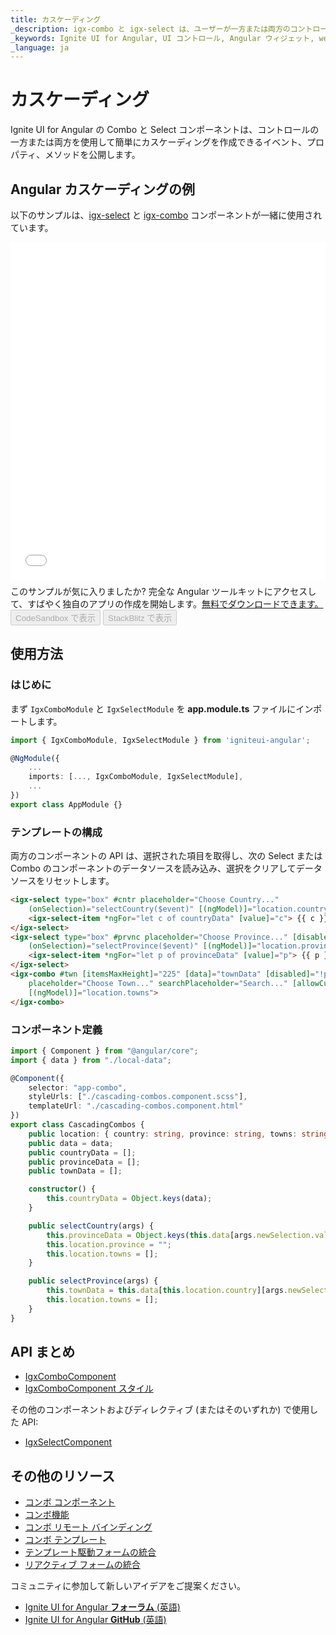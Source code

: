 ```yaml
---
title: カスケーディング
_description: igx-combo と igx-select は、ユーザーが一方または両方のコントロールを使用してカスケード シナリオを簡単に構築できるようにするイベント、プロパティ、およびメソッドを公開します。
_keywords: Ignite UI for Angular, UI コントロール, Angular ウィジェット, web ウィジェット, UI ウィジェット, Angular, ネイティブ Angular コンポーネント スイート, ネイティブ Angular コントロール, ネイティブ Angular コンポーネント ライブラリ, Angular Combo コンポーネント, Angular Combo コントロール、Angular カスケーディング Combo, Angular Select, Angular カスケーディング
_language: ja
---
```


# カスケーディング
<p class="highlight">
Ignite UI for Angular の Combo と Select コンポーネントは、コントロールの一方または両方を使用して簡単にカスケーディングを作成できるイベント、プロパティ、メソッドを公開します。
</p>

## Angular カスケーディングの例
以下のサンプルは、[igx-select]({environment:angularApiUrl}/classes/igxselectcomponent.html) と [igx-combo]({environment:angularApiUrl}/classes/igxcombocomponent.html) コンポーネントが一緒に使用されています。

<div class="sample-container loading" style="height: 540px;">
    <iframe id="cascading-combos-sample" frameborder="0" seamless="" width="100%" height="100%" src="{environment:demosBaseUrl}/lists/cascading-combos" onload="onSampleIframeContentLoaded(this);" alt="Angular カスケーディングの例"></iframe>
</div>
<p style="margin: 0;padding-top: 0.5rem">このサンプルが気に入りましたか? 完全な Angular ツールキットにアクセスして、すばやく独自のアプリの作成を開始します。<a class="no-external-icon mchNoDecorate trackCTA" target="_blank" href="https://jp.infragistics.com/products/ignite-ui-angular/download" data-xd-ga-action="Download" data-xd-ga-label="Ignite UI for Angular">無料でダウンロードできます。</a></p>
<div>
<button data-localize="codesandbox" disabled class="codesandbox-btn" data-iframe-id="cascading-combos-sample" data-demos-base-url="{environment:demosBaseUrl}">CodeSandbox で表示</button>
<button data-localize="stackblitz" disabled class="stackblitz-btn" data-iframe-id="cascading-combos-sample" data-demos-base-url="{environment:demosBaseUrl}">StackBlitz で表示</button>
</div>
<div class="divider--half"></div>

## 使用方法

### はじめに
まず `IgxComboModule` と `IgxSelectModule` を **app.module.ts** ファイルにインポートします。

```typescript
import { IgxComboModule, IgxSelectModule } from 'igniteui-angular';

@NgModule({
    ...
    imports: [..., IgxComboModule, IgxSelectModule],
    ...
})
export class AppModule {}
```

### テンプレートの構成
両方のコンポーネントの API は、選択された項目を取得し、次の Select または Combo のコンポーネントのデータソースを読み込み、選択をクリアしてデータソースをリセットします。

```html
<igx-select type="box" #cntr placeholder="Choose Country..."
    (onSelection)="selectCountry($event)" [(ngModel)]="location.country">
    <igx-select-item *ngFor="let c of countryData" [value]="c"> {{ c }} </igx-select-item>
</igx-select>
<igx-select type="box" #prvnc placeholder="Choose Province..." [disabled]="!cntr.value"
    (onSelection)="selectProvince($event)" [(ngModel)]="location.province">
    <igx-select-item *ngFor="let p of provinceData" [value]="p"> {{ p }} </igx-select-item>
</igx-select>
<igx-combo #twn [itemsMaxHeight]="225" [data]="townData" [disabled]="!prvnc.value"
    placeholder="Choose Town..." searchPlaceholder="Search..." [allowCustomValues]="false"
    [(ngModel)]="location.towns">
</igx-combo>

```

### コンポーネント定義
```typescript
import { Component } from "@angular/core";
import { data } from "./local-data";

@Component({
    selector: "app-combo",
    styleUrls: ["./cascading-combos.component.scss"],
    templateUrl: "./cascading-combos.component.html"
})
export class CascadingCombos {
    public location: { country: string, province: string, towns: string[] } = { country: "", province: "", towns: [] };
    public data = data;
    public countryData = [];
    public provinceData = [];
    public townData = [];

    constructor() {
        this.countryData = Object.keys(data);
    }

    public selectCountry(args) {
        this.provinceData = Object.keys(this.data[args.newSelection.value]);
        this.location.province = "";
        this.location.towns = [];
    }

    public selectProvince(args) {
        this.townData = this.data[this.location.country][args.newSelection.value];
        this.location.towns = [];
    }
}
```

## API まとめ
<div class="divider--half"></div>

* [IgxComboComponent]({environment:angularApiUrl}/classes/igxcombocomponent.html) 
* [IgxComboComponent スタイル]({environment:sassApiUrl}/index.html#function-igx-combo-theme)

その他のコンポーネントおよびディレクティブ (またはそのいずれか) で使用した API:
* [IgxSelectComponent]({environment:angularApiUrl}/classes/igxselectcomponent.html)  

## その他のリソース
<div class="divider--half"></div>

* [コンボ コンポーネント](combo.md)
* [コンボ機能](combo-features.md)
* [コンボ リモート バインディング](combo-remote.md)
* [コンボ テンプレート](combo-templates.md)
* [テンプレート駆動フォームの統合](input-group.md)
* [リアクティブ フォームの統合](input-group-reactive-forms.md)

コミュニティに参加して新しいアイデアをご提案ください。

* [Ignite UI for Angular **フォーラム** (英語)](https://www.infragistics.com/community/forums/f/ignite-ui-for-angular)
* [Ignite UI for Angular **GitHub** (英語)](https://github.com/IgniteUI/igniteui-angular)